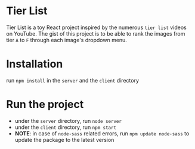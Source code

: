 # Tier List

Tier List is a toy React project inspired by the numerous `tier list` videos on YouTube. The gist of this project is to be able to rank the images from tier `A` to `F` through each image's dropdown menu.

# Installation

run `npm install` in the `server` and the `client` directory

# Run the project

-   under the `server` directory, run `node server`
-   under the `client` directory, run `npm start`
-   **NOTE**: in case of `node-sass` related errors, run `npm update node-sass` to update the package to the latest version